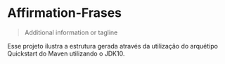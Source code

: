 # Affirmation-Frases
> Additional information or tagline

Esse projeto ilustra a estrutura gerada através da utilização do arquétipo Quickstart do Maven utilizando o JDK10.

